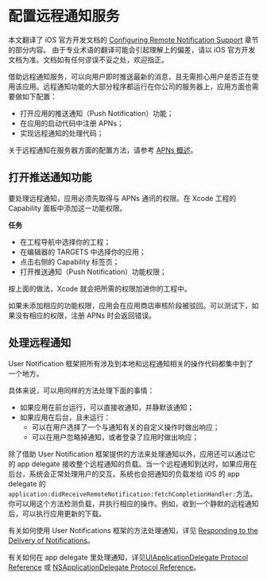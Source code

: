 # 配置远程通知服务

本文翻译了 iOS 官方开发文档的 [Configuring Remote Notification Support](https://developer.apple.com/library/content/documentation/NetworkingInternet/Conceptual/RemoteNotificationsPG/HandlingRemoteNotifications.html#//apple_ref/doc/uid/TP40008194-CH6-SW1) 章节的部分内容。
由于专业术语的翻译可能会引起理解上的偏差，请以 iOS 官方开发文档为准。文档如有任何谬误不妥之处，欢迎指正。

借助远程通知服务，可以向用户即时推送最新的消息，且无需担心用户是否正在使用该应用。远程通知功能的大部分程序都运行在你公司的服务器上，应用方面也需要做如下配置：

* 打开应用的推送通知（Push Notification）功能；
* 在应用的启动代码中注册 APNs；
* 实现远程通知的处理代码；

关于远程通知在服务器方面的配置方法，请参考 [APNs 概述](https://developer.apple.com/library/content/documentation/NetworkingInternet/Conceptual/RemoteNotificationsPG/APNSOverview.html#//apple_ref/doc/uid/TP40008194-CH8-SW1)。

## 打开推送通知功能

要处理远程通知，应用必须先取得与 APNs 通讯的权限。在 Xcode 工程的 Capability 面板中添加这一功能权限。

**任务**

* 在工程导航中选择你的工程；
* 在编辑器的 TARGETS 中选择你的应用；
* 点击右侧的 Capability 标签页；
* 打开推送通知（Push Notification）功能权限；

按上面的做法，Xcode 就会把所需的权限加进你的工程中。

如果未添加相应的功能权限，应用会在应用商店审核阶段被驳回。可以测试下，如果没有相应的权限，注册 APNs 时会返回错误。



## 处理远程通知

User Notification 框架把所有涉及到本地和远程通知相关的操作代码都集中到了一个地方。

具体来说，可以用同样的方法处理下面的事情：

* 如果应用在前台运行，可以直接收通知，并静默该通知；
* 如果应用在后台，且未运行：
    * 可以在用户选择了一个与通知有关的自定义操作时做出响应；
    * 可以在用户忽略掉通知，或者登录了应用时做出响应；

除了借助 User Notification 框架提供的方法来处理通知以外，应用还可以通过它的 app delegate 接收整个远程通知的负载。当一个远程通知到达时，如果应用在后台，系统会正常处理用户的交互。系统也会把通知的负载发给 iOS 的 app delegate 的 `application:didReceiveRemoteNotification:fetchCompletionHandler:`方法。你可以用这个方法检测负载，并执行相应的操作。例如，收到一个静默的远程通知后，可以执行应用更新的下载。

有关如何使用 User Notifications 框架的方法处理通知，详见 [Responding to the Delivery of Notifications](https://developer.apple.com/library/content/documentation/NetworkingInternet/Conceptual/RemoteNotificationsPG/SchedulingandHandlingLocalNotifications.html#//apple_ref/doc/uid/TP40008194-CH5-SW14)。

有关如何在 app delegate 里处理通知，详见[UIApplicationDelegate Protocol Reference](https://developer.apple.com/reference/uikit/uiapplicationdelegate) 或 [NSApplicationDelegate Protocol Reference](https://developer.apple.com/reference/appkit/nsapplicationdelegate)。


